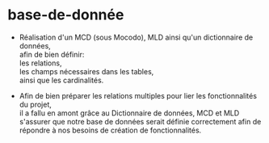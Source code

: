# base-de-donnée

- Réalisation d'un MCD (sous Mocodo), MLD ainsi qu'un dictionnaire de données,   
  afin de bien définir:  
  les relations,  
  les champs nécessaires dans les tables,  
  ainsi que les cardinalités.  
  
- Afin de bien préparer les relations multiples pour lier les fonctionnalités du projet,  
  il a fallu en amont grâce au Dictionnaire de données, MCD et MLD s'assurer que notre 
  base de données serait définie correctement afin de répondre à nos besoins de création de fonctionnalités.  
